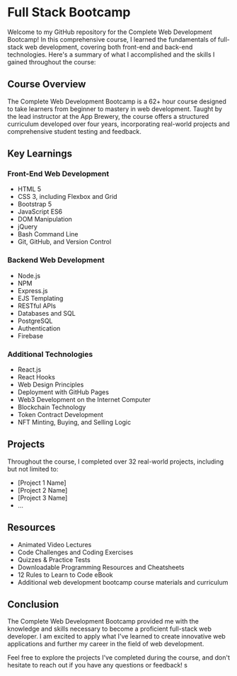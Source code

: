 # Full Stack Bootcamp

Welcome to my GitHub repository for the Complete Web Development Bootcamp! In this comprehensive course, I learned the fundamentals of full-stack web development, covering both front-end and back-end technologies. Here's a summary of what I accomplished and the skills I gained throughout the course:

## Course Overview

The Complete Web Development Bootcamp is a 62+ hour course designed to take learners from beginner to mastery in web development. Taught by the lead instructor at the App Brewery, the course offers a structured curriculum developed over four years, incorporating real-world projects and comprehensive student testing and feedback.

## Key Learnings

### Front-End Web Development
- HTML 5
- CSS 3, including Flexbox and Grid
- Bootstrap 5
- JavaScript ES6
- DOM Manipulation
- jQuery
- Bash Command Line
- Git, GitHub, and Version Control

### Backend Web Development
- Node.js
- NPM
- Express.js
- EJS Templating
- RESTful APIs
- Databases and SQL
- PostgreSQL
- Authentication
- Firebase

### Additional Technologies
- React.js
- React Hooks
- Web Design Principles
- Deployment with GitHub Pages
- Web3 Development on the Internet Computer
- Blockchain Technology
- Token Contract Development
- NFT Minting, Buying, and Selling Logic

## Projects
Throughout the course, I completed over 32 real-world projects, including but not limited to:
- [Project 1 Name]
- [Project 2 Name]
- [Project 3 Name]
- ...

## Resources
- Animated Video Lectures
- Code Challenges and Coding Exercises
- Quizzes & Practice Tests
- Downloadable Programming Resources and Cheatsheets
- 12 Rules to Learn to Code eBook
- Additional web development bootcamp course materials and curriculum

## Conclusion
The Complete Web Development Bootcamp provided me with the knowledge and skills necessary to become a proficient full-stack web developer. I am excited to apply what I've learned to create innovative web applications and further my career in the field of web development.

Feel free to explore the projects I've completed during the course, and don't hesitate to reach out if you have any questions or feedback!
s

